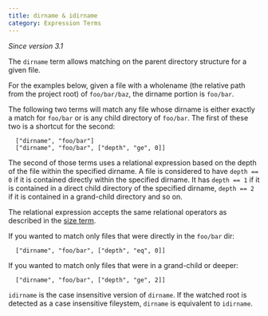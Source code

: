 ```yaml
---
title: dirname & idirname
category: Expression Terms
---
```


_Since version 3.1_

The `dirname` term allows matching on the parent directory structure for a given
file.

For the examples below, given a file with a wholename (the relative path from
the project root) of `foo/bar/baz`, the dirname portion is `foo/bar`.

The following two terms will match any file whose dirname is either exactly a
match for `foo/bar` or is any child directory of `foo/bar`. The first of these
two is a shortcut for the second:

      ["dirname", "foo/bar"]
      ["dirname", "foo/bar", ["depth", "ge", 0]]

The second of those terms uses a relational expression based on the depth of the
file within the specified dirname. A file is considered to have `depth == 0` if
it is contained directly within the specified dirname. It has `depth == 1` if it
is contained in a direct child directory of the specified dirname, `depth == 2`
if it is contained in a grand-child directory and so on.

The relational expression accepts the same relational operators as described in
the [size term](size.html).

If you wanted to match only files that were directly in the `foo/bar` dir:

      ["dirname", "foo/bar", ["depth", "eq", 0]]

If you wanted to match only files that were in a grand-child or deeper:

      ["dirname", "foo/bar", ["depth", "ge", 2]]

`idirname` is the case insensitive version of `dirname`. If the watched root is
detected as a case insensitive fileystem, `dirname` is equivalent to `idirname`.
